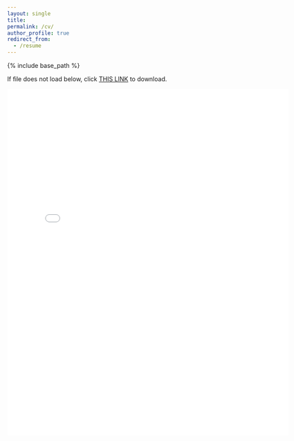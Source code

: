 ```yaml
---
layout: single
title:
permalink: /cv/
author_profile: true
redirect_from:
  - /resume
---
```


{% include base_path %}

If file does not load below, click [THIS LINK](https://cseveren.github.io/files/Severen_CV_202204.pdf) to download.

<embed src="{{ site.baseurl }}/files/Severen_CV_202204.pdf" width="650" height="800" type='application/pdf'>
